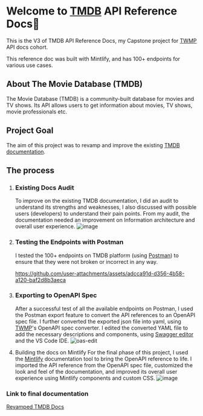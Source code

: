 # Welcome to [TMDB](https://www.themoviedb.org/) API Reference Docs👋
This is the V3 of TMDB API Reference Docs, my Capstone project for [TWMP](https://technicalwritingmp.com/) API docs cohort.

This reference doc was built with Mintlify, and has 100+ endpoints for various use cases.

## About The Movie Database (TMDB)
   The Movie Database (TMDB) is a community-built database for movies and TV shows. Its API allows users to get information about movies, TV shows, movie professionals etc.

## Project Goal
   The aim of this project was to revamp and improve the existing [TMDB documentation](https://developer.themoviedb.org/docs/getting-started).

## The process

1. ### Existing Docs Audit
   To improve on the existing TMDB documentation, I did an audit to understand its strengths and weaknesses, I also discussed with possible users (developers) to understand their pain points. From my audit, the documentation needed an improvement on Information architecture and overall user experience.
   ![image](https://github.com/user-attachments/assets/b0912734-3ba0-4b2e-85a1-d781c3b7d0dd)


2. ### Testing the Endpoints with Postman
   I tested the 100+ endpoints on TMDB platform (using [Postman](postman.com)) to ensure that they were not broken or incorrect in any way.

   https://github.com/user-attachments/assets/adcca91d-d356-4b58-a120-baf2d8b3aeca


3. ### Exporting to OpenAPI Spec
   After a successful test of all the available endpoints on Postman, I used the Postman export feature to convert the API references to an OpenAPI spec file. I further converted the exported json file into yaml, using [TWMP](https://technicalwritingmp.com/)'s OpenAPI spec converter. I edited the converted YAML file to add the necessary descriptions and components, using [Swagger editor](https://editor.swagger.io/) and the VS Code IDE.
   ![oas-edit](https://github.com/user-attachments/assets/1eae03c1-3964-4de9-8ced-3b148479ba7c)



4.  Building the docs on Mintlify
   For the final phase of this project, I used the [Mintlify](https://mintlify.com/) documentation tool to bring the OpenAPI reference to life. I imported the API reference from the OpenAPI spec file, customized the look and feel of the documentation, and improved its overall user experience using Mintlify components and custom CSS.
   ![image](https://github.com/user-attachments/assets/0d360eab-3857-40ae-9c67-b4d87ccf0f41)



### Link to final documentation
[Revamped TMDB Docs](https://devliz.mintlify.app/introduction)






